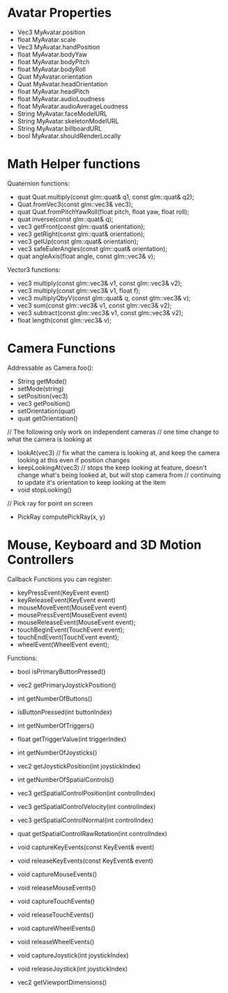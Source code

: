 # Avatar Properties 

* Vec3 MyAvatar.position 
* float MyAvatar.scale 
* Vec3 MyAvatar.handPosition 
* float MyAvatar.bodyYaw
* float MyAvatar.bodyPitch
* float MyAvatar.bodyRoll
* Quat MyAvatar.orientation 
* Quat MyAvatar.headOrientation
* float MyAvatar.headPitch 
* float MyAvatar.audioLoudness 
* float MyAvatar.audioAverageLoudness 
* String MyAvatar.faceModelURL 
* String MyAvatar.skeletonModelURL
* String MyAvatar.billboardURL 
* bool MyAvatar.shouldRenderLocally 


# Math Helper functions 
Quaternion functions:
* quat Quat.multiply(const glm::quat& q1, const glm::quat& q2);
* Quat.fromVec3(const glm::vec3& vec3);
* quat Quat.fromPitchYawRoll(float pitch, float yaw, float roll);
* quat inverse(const glm::quat& q);
* vec3 getFront(const glm::quat& orientation);
* vec3 getRight(const glm::quat& orientation);
* vec3 getUp(const glm::quat& orientation);
* vec3 safeEulerAngles(const glm::quat& orientation);
* quat angleAxis(float angle, const glm::vec3& v);

Vector3 functions: 
* vec3 multiply(const glm::vec3& v1, const glm::vec3& v2);
* vec3 multiply(const glm::vec3& v1, float f);
* vec3 multiplyQbyV(const glm::quat& q, const glm::vec3& v);
* vec3 sum(const glm::vec3& v1, const glm::vec3& v2);
* vec3 subtract(const glm::vec3& v1, const glm::vec3& v2);
* float length(const glm::vec3& v);

# Camera Functions
Addressable as Camera.foo():

* String getMode()
* setMode(string)
* setPosition(vec3) 
* vec3 getPosition() 
* setOrientation(quat) 
* quat getOrientation() 

// The following only work on independent cameras
// one time change to what the camera is looking at
* lookAt(vec3)
// fix what the camera is looking at, and keep the camera looking at this even if position changes
* keepLookingAt(vec3)
// stops the keep looking at feature, doesn't change what's being looked at, but will stop camera from
// continuing to update it's orientation to keep looking at the item
* void stopLooking() 

// Pick ray for point on screen
* PickRay computePickRay(x, y)

# Mouse, Keyboard and 3D Motion Controllers 

Callback Functions you can register: 
* keyPressEvent(KeyEvent event)
* keyReleaseEvent(KeyEvent event)
* mouseMoveEvent(MouseEvent event)
* mousePressEvent(MouseEvent event)
* mouseReleaseEvent(MouseEvent event);
* touchBeginEvent(TouchEvent event);
* touchEndEvent(TouchEvent event);
* wheelEvent(WheelEvent event);

Functions: 
* bool isPrimaryButtonPressed()
* vec2 getPrimaryJoystickPosition()
* int getNumberOfButtons() 
* isButtonPressed(int buttonIndex) 
* int getNumberOfTriggers()
* float getTriggerValue(int triggerIndex)
* int getNumberOfJoysticks()
* vec2 getJoystickPosition(int joystickIndex)

* int getNumberOfSpatialControls()
* vec3 getSpatialControlPosition(int controlIndex)
* vec3 getSpatialControlVelocity(int controlIndex)
* vec3 getSpatialControlNormal(int controlIndex)
* quat getSpatialControlRawRotation(int controlIndex)

* void captureKeyEvents(const KeyEvent& event)
* void releaseKeyEvents(const KeyEvent& event)

* void captureMouseEvents()
* void releaseMouseEvents()

* void captureTouchEvents()
* void releaseTouchEvents()

* void captureWheelEvents() 
* void releaseWheelEvents()

* void captureJoystick(int joystickIndex)
* void releaseJoystick(int joystickIndex)

* vec2 getViewportDimensions() 
